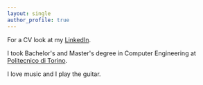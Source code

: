 ```yaml
---
layout: single
author_profile: true
---
```


For a CV look at my [LinkedIn](https://www.linkedin.com/in/martinomensio/).

I took Bachelor's and Master's degree in Computer Engineering at [Politecnico di Torino](https://www.polito.it).

I love music and I play the guitar.
